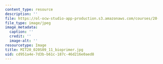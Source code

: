 ```yaml
---
content_type: resource
description: ''
file: https://ol-ocw-studio-app-production.s3.amazonaws.com/courses/20-020-introduction-to-biological-engineering-design-spring-2009/cd951a4e7d3bb61c187c46d216e0aed8_MIT20_020S09_11_bioprimer.jpg
file_type: image/jpeg
image_metadata:
  caption: ''
  credit: ''
  image-alt: ''
resourcetype: Image
title: MIT20_020S09_11_bioprimer.jpg
uid: cd951a4e-7d3b-b61c-187c-46d216e0aed8
---
```

